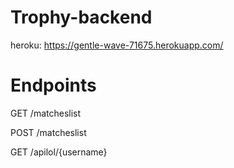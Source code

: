 # Trophy-backend

heroku: https://gentle-wave-71675.herokuapp.com/

# Endpoints

GET /matcheslist

POST /matcheslist

GET /apilol/{username}
